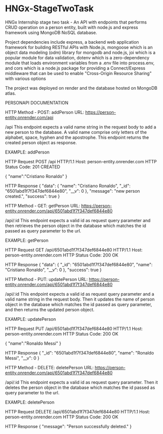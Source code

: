 # HNGx-StageTwoTask

HNGx Internship stage two task - An API with endpoints that performs CRUD operation on a person entity, built with node.js and express framework using MongoDB NoSQL database.

Project dependencies include express, a backend web application framework for building RESTful APIs with Node.js, mongoose which is an object data modeling (odm) library for mongodb and node.js, joi which is a popular module for data validation, dotenv which is a zero-dependency module that loads environment variables from a .env file into process.env, and cors which is a node.js package for providing a Connect/Express middleware that can be used to enable "Cross-Origin Resource Sharing" with various options

The project was deployed on render and the database hosted on MongoDB atlas.


PERSONAPI DOCUMENTATION


HTTP Method - POST: addPerson
URL: https://person-entity.onrender.com/api

/api
This endpoint expects a valid name string in the request body to add a new person to the database.
A valid name comprise only letters of the alphabet, space, hyphen and the apostrophe.
This endpoint returns the created person object as response.

EXAMPLE: addPerson

HTTP Request
POST /api HTTP/1.1
Host: person-entity.onrender.com
HTTP Status Code: 201 CREATED

{
"name":"Cristiano Ronaldo"
}

HTTP Response
{
"data": {
"name": "Cristiano Ronaldo",
"\_id": "6501abd1f7f347def6844e80",
"\_\_v": 0
},
"message": "new person created.",
"success": true
}





HTTP Method - GET: getPerson
URL: https://person-entity.onrender.com/api/6501abd1f7f347def6844e80

/api/:id
This endpoint expects a valid id as request query parameter and then retrieves the person object in the database which matches the id passed as query parameter to the url.

EXAMPLE: getPerson

HTTP Request
GET /api/6501abd1f7f347def6844e80 HTTP/1.1
Host: person-entity.onrender.com
HTTP Status Code: 200 OK

HTTP Response
{
"data": {
"\_id": "6501abd1f7f347def6844e80",
"name": "Cristiano Ronaldo",
"\_\_v": 0
},
"success": true
}





HTTP Method - PUT: updatePerson
URL: https://person-entity.onrender.com/api/6501abd1f7f347def6844e80

/api/:id
This endpoint expects a valid id as request query parameter and a valid name string in the request body. Then it updates the name of person object in the database which matches the id passed as query parameter, and then returns the updated person object.

EXAMPLE: updatePerson

HTTP Request
PUT /api/6501abd1f7f347def6844e80 HTTP/1.1
Host: person-entity.onrender.com
HTTP Status Code: 200 OK

{
"name":"Ronaldo Messi"
}

HTTP Response
{
"\_id": "6501abd1f7f347def6844e80",
"name": "Ronaldo Messi",
"\_\_v": 0
}



HTTP Method - DELETE: deletePerson
URL: https://person-entity.onrender.com/api/6501abd1f7f347def6844e80

/api/:id
This endpoint expects a valid id as request query parameter.
Then it deletes the person object in the database which matches the id passed as query parameter to the url.

EXAMPLE: deletePerson

HTTP Request
DELETE /api/6501abd1f7f347def6844e80 HTTP/1.1
Host: person-entity.onrender.com
HTTP Status Code: 200 OK

HTTP Response
{
"message": "Person successfully deleted."
}
